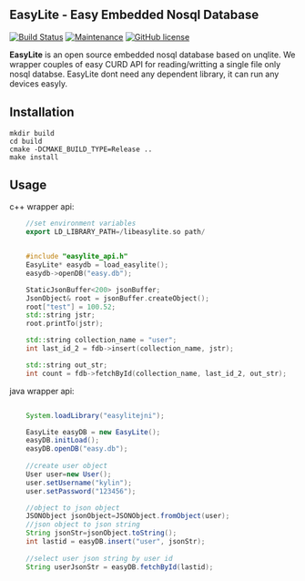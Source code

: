 ## EasyLite - Easy Embedded Nosql Database
[![Build Status](https://travis-ci.org/symisc/unqlite.svg?branch=master)](https://github.com/kuaikuaikim) [![Maintenance](https://img.shields.io/badge/Maintained%3F-yes-green.svg)](https://github.com/kuaikuaikim) [![GitHub license](https://img.shields.io/pypi/l/Django.svg)](https://github.com/kuaikuaikim) 


**EasyLite** is an open source embedded nosql database based on unqlite. We wrapper couples of easy CURD API for reading/writting a single file only nosql databse. EasyLite dont need any dependent library, it can run any devices easyly.

## Installation
```shell
mkdir build
cd build
cmake -DCMAKE_BUILD_TYPE=Release ..
make install
```

## Usage

c++ wrapper api:  

```c++
    //set environment variables
    export LD_LIBRARY_PATH=/libeasylite.so path/


    #include "easylite_api.h"
    EasyLite* easydb = load_easylite();
    easydb->openDB("easy.db");

    StaticJsonBuffer<200> jsonBuffer;
    JsonObject& root = jsonBuffer.createObject();
    root["test"] = 100.52;
    std::string jstr;
    root.printTo(jstr);

    std::string collection_name = "user";
    int last_id_2 = fdb->insert(collection_name, jstr);

    std::string out_str;
    int count = fdb->fetchById(collection_name, last_id_2, out_str);
```

java wrapper api:  

```java

    System.loadLibrary("easylitejni");

    EasyLite easyDB = new EasyLite();
    easyDB.initLoad();
    easyDB.openDB("easy.db");
    
    //create user object
    User user=new User();
    user.setUsername("kylin");
    user.setPassword("123456");

    //object to json object
    JSONObject jsonObject=JSONObject.fromObject(user);
    //json object to json string
    String jsonStr=jsonObject.toString();
    int lastid = easyDB.insert("user", jsonStr);
    
    //select user json string by user id
    String userJsonStr = easyDB.fetchById(lastid);
    
```